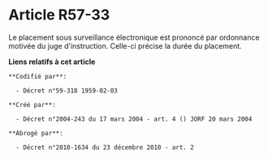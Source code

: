 # Article R57-33

Le placement sous surveillance électronique est prononcé par ordonnance motivée du juge d'instruction. Celle-ci précise la
durée du placement.

**Liens relatifs à cet article**

	**Codifié par**:

	  - Décret n°59-318 1959-02-03

	**Créé par**:

	  - Décret n°2004-243 du 17 mars 2004 - art. 4 () JORF 20 mars 2004

	**Abrogé par**:

	  - Décret n°2010-1634 du 23 décembre 2010 - art. 2
